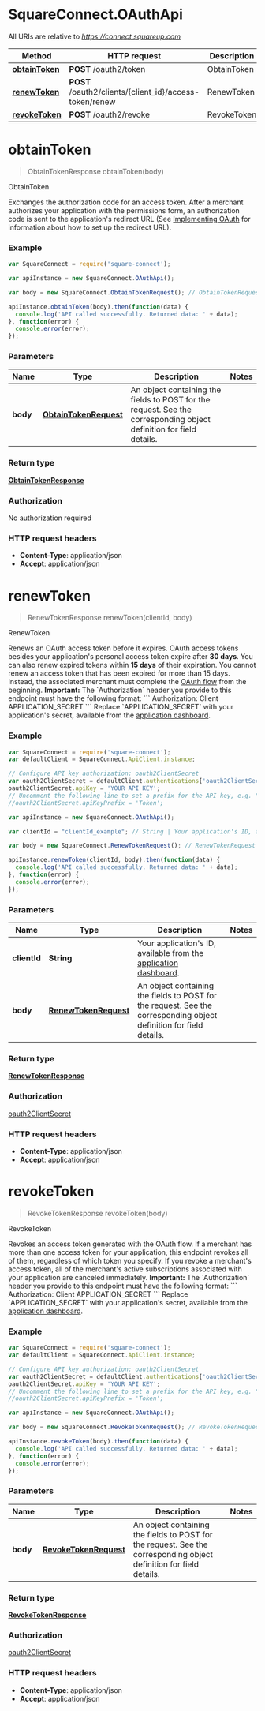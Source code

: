 # SquareConnect.OAuthApi

All URIs are relative to *https://connect.squareup.com*

Method | HTTP request | Description
------------- | ------------- | -------------
[**obtainToken**](OAuthApi.md#obtainToken) | **POST** /oauth2/token | ObtainToken
[**renewToken**](OAuthApi.md#renewToken) | **POST** /oauth2/clients/{client_id}/access-token/renew | RenewToken
[**revokeToken**](OAuthApi.md#revokeToken) | **POST** /oauth2/revoke | RevokeToken


<a name="obtainToken"></a>
# **obtainToken**
> ObtainTokenResponse obtainToken(body)

ObtainToken

Exchanges the authorization code for an access token.  After a merchant authorizes your application with the permissions form, an authorization code is sent to the application&#39;s redirect URL (See [Implementing OAuth](https://docs.connect.squareup.com/api/oauth#implementingoauth) for information about how to set up the redirect URL).

### Example
```javascript
var SquareConnect = require('square-connect');

var apiInstance = new SquareConnect.OAuthApi();

var body = new SquareConnect.ObtainTokenRequest(); // ObtainTokenRequest | An object containing the fields to POST for the request.  See the corresponding object definition for field details.

apiInstance.obtainToken(body).then(function(data) {
  console.log('API called successfully. Returned data: ' + data);
}, function(error) {
  console.error(error);
});

```

### Parameters

Name | Type | Description  | Notes
------------- | ------------- | ------------- | -------------
 **body** | [**ObtainTokenRequest**](ObtainTokenRequest.md)| An object containing the fields to POST for the request.  See the corresponding object definition for field details. | 

### Return type

[**ObtainTokenResponse**](ObtainTokenResponse.md)

### Authorization

No authorization required

### HTTP request headers

 - **Content-Type**: application/json
 - **Accept**: application/json

<a name="renewToken"></a>
# **renewToken**
> RenewTokenResponse renewToken(clientId, body)

RenewToken

Renews an OAuth access token before it expires.  OAuth access tokens besides your application&#39;s personal access token expire after __30 days__. You can also renew expired tokens within __15 days__ of their expiration. You cannot renew an access token that has been expired for more than 15 days. Instead, the associated merchant must complete the [OAuth flow](https://docs.connect.squareup.com/api/oauth#implementingoauth) from the beginning.  __Important:__ The &#x60;Authorization&#x60; header you provide to this endpoint must have the following format:  &#x60;&#x60;&#x60; Authorization: Client APPLICATION_SECRET &#x60;&#x60;&#x60;  Replace &#x60;APPLICATION_SECRET&#x60; with your application&#39;s secret, available from the [application dashboard](https://connect.squareup.com/apps).

### Example
```javascript
var SquareConnect = require('square-connect');
var defaultClient = SquareConnect.ApiClient.instance;

// Configure API key authorization: oauth2ClientSecret
var oauth2ClientSecret = defaultClient.authentications['oauth2ClientSecret'];
oauth2ClientSecret.apiKey = 'YOUR API KEY';
// Uncomment the following line to set a prefix for the API key, e.g. "Token" (defaults to null)
//oauth2ClientSecret.apiKeyPrefix = 'Token';

var apiInstance = new SquareConnect.OAuthApi();

var clientId = "clientId_example"; // String | Your application's ID, available from the [application dashboard](https://connect.squareup.com/apps).

var body = new SquareConnect.RenewTokenRequest(); // RenewTokenRequest | An object containing the fields to POST for the request.  See the corresponding object definition for field details.

apiInstance.renewToken(clientId, body).then(function(data) {
  console.log('API called successfully. Returned data: ' + data);
}, function(error) {
  console.error(error);
});

```

### Parameters

Name | Type | Description  | Notes
------------- | ------------- | ------------- | -------------
 **clientId** | **String**| Your application&#39;s ID, available from the [application dashboard](https://connect.squareup.com/apps). | 
 **body** | [**RenewTokenRequest**](RenewTokenRequest.md)| An object containing the fields to POST for the request.  See the corresponding object definition for field details. | 

### Return type

[**RenewTokenResponse**](RenewTokenResponse.md)

### Authorization

[oauth2ClientSecret](../README.md#oauth2ClientSecret)

### HTTP request headers

 - **Content-Type**: application/json
 - **Accept**: application/json

<a name="revokeToken"></a>
# **revokeToken**
> RevokeTokenResponse revokeToken(body)

RevokeToken

Revokes an access token generated with the OAuth flow.  If a merchant has more than one access token for your application, this endpoint revokes all of them, regardless of which token you specify. If you revoke a merchant&#39;s access token, all of the merchant&#39;s active subscriptions associated with your application are canceled immediately.  __Important:__ The &#x60;Authorization&#x60; header you provide to this endpoint must have the following format:  &#x60;&#x60;&#x60; Authorization: Client APPLICATION_SECRET &#x60;&#x60;&#x60;  Replace &#x60;APPLICATION_SECRET&#x60; with your application&#39;s secret, available from the [application dashboard](https://connect.squareup.com/apps).

### Example
```javascript
var SquareConnect = require('square-connect');
var defaultClient = SquareConnect.ApiClient.instance;

// Configure API key authorization: oauth2ClientSecret
var oauth2ClientSecret = defaultClient.authentications['oauth2ClientSecret'];
oauth2ClientSecret.apiKey = 'YOUR API KEY';
// Uncomment the following line to set a prefix for the API key, e.g. "Token" (defaults to null)
//oauth2ClientSecret.apiKeyPrefix = 'Token';

var apiInstance = new SquareConnect.OAuthApi();

var body = new SquareConnect.RevokeTokenRequest(); // RevokeTokenRequest | An object containing the fields to POST for the request.  See the corresponding object definition for field details.

apiInstance.revokeToken(body).then(function(data) {
  console.log('API called successfully. Returned data: ' + data);
}, function(error) {
  console.error(error);
});

```

### Parameters

Name | Type | Description  | Notes
------------- | ------------- | ------------- | -------------
 **body** | [**RevokeTokenRequest**](RevokeTokenRequest.md)| An object containing the fields to POST for the request.  See the corresponding object definition for field details. | 

### Return type

[**RevokeTokenResponse**](RevokeTokenResponse.md)

### Authorization

[oauth2ClientSecret](../README.md#oauth2ClientSecret)

### HTTP request headers

 - **Content-Type**: application/json
 - **Accept**: application/json

